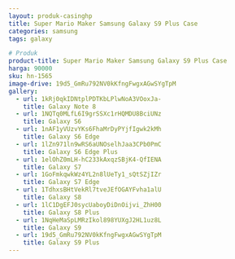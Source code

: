 ```yaml
---
layout: produk-casinghp
title: Super Mario Maker Samsung Galaxy S9 Plus Case
categories: samsung
tags: galaxy

# Produk
product-title: Super Mario Maker Samsung Galaxy S9 Plus Case
harga: 90000
sku: hn-1565
image-drive: 19d5_GmRu792NV0kKfngFwgxAGwSYgTpM
gallery:
  - url: 1kRj0qkIDNtplPDTKbLPlwNoA3VOoxJa-
    title: Galaxy Note 8
  - url: 1NQTq0MLfL6I9grSSXc1rHQMDU8BciUNz
    title: Galaxy S6
  - url: 1nAF1yVUzvYKs6FhaMrDyPYjfIgwk2kMh
    title: Galaxy S6 Edge
  - url: 1lZn971ln9wRS6aUNOselhJaa3CPb0PmC
    title: Galaxy S6 Edge Plus
  - url: 1elOhZ0mLH-hC233kAxqzSBjK4-QfIENA
    title: Galaxy S7
  - url: 1GoFmkqwkWz4YL2n8lUeTy1_sQtSZjIZr
    title: Galaxy S7 Edge
  - url: 1TdhxsBHtVekRl7tveJEfOGAYFvha1alU
    title: Galaxy S8
  - url: 1lC1DgEFJ0sycUaboyDiDnOijvi_ZhH00
    title: Galaxy S8 Plus
  - url: 1NqHeMaSpLMRzIkol898YUXgJ2HL1uz8L
    title: Galaxy S9
  - url: 19d5_GmRu792NV0kKfngFwgxAGwSYgTpM
    title: Galaxy S9 Plus
---
```

